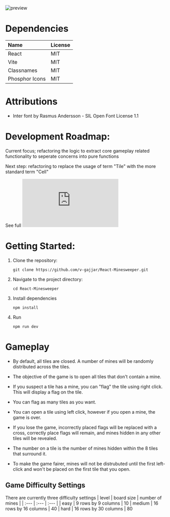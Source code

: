
 ![preview](https://github.com/v-gajjar/React-Minesweeper/blob/main/src/assets/Minesweeper-image.png)


# Dependencies

| Name | License | 
| :--- | :--- | 
| React | MIT |
| Vite | MIT |
| Classnames | MIT | 
| Phosphor Icons | MIT | 


# Attributions
* Inter font by Rasmus Andersson - SIL Open Font License 1.1

# Development Roadmap:
Current focus; refactoring the logic to extract core gameplay related functionality to seperate concerns into pure functions

Next step: refactoring to replace the usage of term "Tile" with the more standard term "Cell"

See full ![roadmap](https://github.com/v-gajjar/React-Minesweeper/blob/main/ROADMAP.md)

# Getting Started:

1. Clone the repository:
   ```
   git clone https://github.com/v-gajjar/React-Minesweeper.git
   ```
2. Navigate to the project directory:
   ```
   cd React-Minesweeper
   ```
3. Install dependencies
   ```
   npm install
   ```
4. Run
   ```
   npm run dev
   ```
# Gameplay

- By default, all tiles are closed. A number of mines will be randomly distributed across the tiles. 

- The objective of the game is to open all tiles that don't contain a mine.

- If you suspect a tile has a mine, you can "flag" the tile using right click. This will display a flag on the tile. 

- You can flag as many tiles as you want. 

- You can open a tile using left click, however if you open a mine, the game is over.
  
- If you lose the game, incorrectly placed flags will be replaced with a cross, correctly place flags will remain, and mines hidden in any other tiles will be revealed. 

- The number on a tile is the number of mines hidden within the 8 tiles that surround it. 

- To make the game fairer, mines will not be distrubuted until the first left-click and won't be placed on the first tile that you open. 

## Game Difficulty Settings

There are currently three difficulty settings
| level | board size | number of mines |
| :--- | :--- | :--- |
| easy | 9 rows by 9 columns | 10
| medium | 16 rows by 16 columns | 40
| hard | 16 rows by 30 columns | 80





   
   
   
